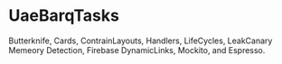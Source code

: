 # UaeBarqTasks

Butterknife, 
Cards, 
ContrainLayouts, 
Handlers, 
LifeCycles, 
LeakCanary Memeory Detection, 
Firebase DynamicLinks, 
Mockito, and 
Espresso.
